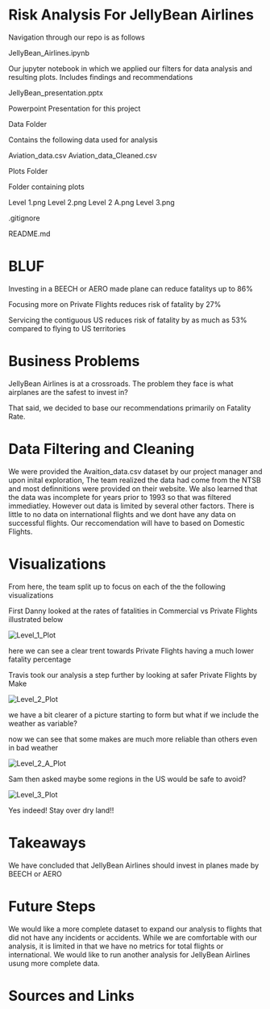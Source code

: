 # Risk Analysis For JellyBean Airlines

Navigation through our repo is as follows

JellyBean_Airlines.ipynb

   Our jupyter notebook in which we applied our filters for data analysis and resulting plots. 
   Includes findings and recommendations


JellyBean_presentation.pptx

   Powerpoint Presentation for this project

Data Folder

   Contains the following data used for analysis 

   Aviation_data.csv
   Aviation_data_Cleaned.csv

Plots Folder

   Folder containing plots
   
   Level 1.png
   Level 2.png
   Level 2 A.png 
   Level 3.png
   

.gitignore

README.md

# BLUF

Investing in a BEECH or AERO made plane can reduce fatalitys up to 86%

Focusing more on Private Flights reduces risk of fatality by 27%

Servicing the contiguous US reduces risk of fatality by as much as 53%
compared to flying to US territories


# Business Problems

JellyBean Airlines is at a crossroads. The problem they face is what airplanes are the safest to invest in? 

That said, we decided to base our recommendations primarily on Fatality Rate.


# Data Filtering and Cleaning

We were provided the Avaition_data.csv dataset by our project manager and
upon inital exploration, The team realized the data had come from the NTSB
and most definnitions were provided on their website. We also learned that
the data was incomplete for years prior to 1993 so that was filtered immediatley.
However out data is limited by several other factors. There is little to no
data on international flights and we dont have any data on successful flights.
Our reccomendation will have to based on Domestic Flights. 


# Visualizations

From here, the team split up to focus on each of the the following visualizations

First Danny looked at the rates of fatalities in Commercial vs Private Flights illustrated below

![Level_1_Plot](.plots/Level_1.png)

here we can see a clear trent towards Private Flights having a much lower fatality percentage


Travis took our analysis a step further by looking at safer Private Flights by Make

![Level_2_Plot](.plots/Level_2.png)

we have a bit clearer of a picture starting to form but what if we include the weather as variable?


now we can see that some makes are much more reliable than others even in bad weather

![Level_2_A_Plot](.plots/Level_2_A.png)

Sam then asked maybe some regions in the US would be safe to avoid?

![Level_3_Plot](.plots/Level_3.png)

Yes indeed! Stay over dry land!! 



# Takeaways
We have concluded that JellyBean Airlines should invest in planes made by BEECH or AERO


# Future Steps

We would like a more complete dataset to expand our analysis to flights that did not have any incidents or accidents.
While we are comfortable with our analysis, it is limited in that we have no metrics for total flights or international.
We would like to run another analysis for JellyBean Airlines usung more complete data.

# Sources and Links

